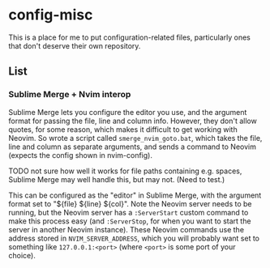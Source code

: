# config-misc

This is a place for me to put configuration-related files, particularly ones that don't deserve their own repository.

## List

### Sublime Merge + Nvim interop

Sublime Merge lets you configure the editor you use, and the argument format for passing the file, line and column info. However, they don't allow quotes, for some reason, which makes it difficult to get working with Neovim. So wrote a script called `smerge_nvim_goto.bat`, which takes the file, line and column as separate arguments, and sends a command to Neovim (expects the config shown in nvim-config).

TODO not sure how well it works for file paths containing e.g. spaces, Sublime Merge may well handle this, but may not. (Need to test.)

This can be configured as the "editor" in Sublime Merge, with the argument format set to "${file} ${line} ${col}". Note the Neovim server needs to be running, but the Neovim server has a `:ServerStart` custom command to make this process easy (and `:ServerStop`, for when you want to start the server in another Neovim instance). These Neovim commands use the address stored in `NVIM_SERVER_ADDRESS`, which you will probably want set to something like `127.0.0.1:<port>` (where `<port>` is some port of your choice).
